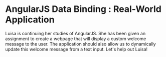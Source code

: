 # AngularJS Data Binding : Real-World Application

Luisa is continuing her studies of AngularJS. She has been given an assignment to create a webpage that will display a custom welcome message to the user. The application should also allow us to dynamically update this welcome message from a text input. Let's help out Luisa! 